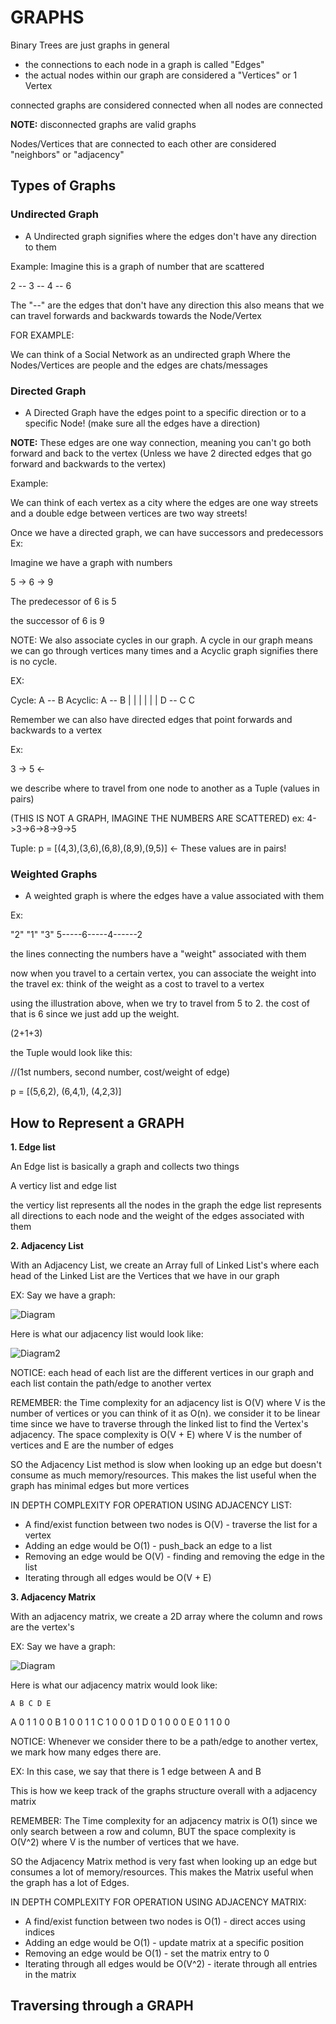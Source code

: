 # GRAPHS

Binary Trees are just graphs in general

* the connections to each node in a graph is called "Edges"
* the actual nodes within our graph are considered a "Vertices" or 1 Vertex

connected graphs are considered connected when all nodes are connected

**NOTE:** disconnected graphs are valid graphs

Nodes/Vertices that are connected to each other are considered "neighbors" or "adjacency"

## Types of Graphs

### Undirected Graph

- A Undirected graph signifies where the edges don't have any direction to them

Example: 
Imagine this is a graph of number that are scattered

2 -- 3 -- 4 -- 6

The "--" are the edges that don't have any direction
this also means that we can travel forwards and backwards towards the Node/Vertex

FOR EXAMPLE:

We can think of a Social Network as an undirected graph
Where the Nodes/Vertices are people and the edges are chats/messages


### Directed Graph

- A Directed Graph have the edges point to a specific direction or to a specific Node! (make sure all the edges have a direction)

**NOTE:** These edges are one way connection, meaning you can't go both forward and back to the vertex (Unless we have 2 directed edges that go forward and backwards to the vertex)

Example: 

We can think of each vertex as a city where the edges are one way streets and a double edge between vertices are two way streets!

Once we have a directed graph, we can have successors and predecessors
Ex:

Imagine we have a graph with numbers

5 -> 6 -> 9

The predecessor of 6 is 5

the successor of 6 is 9

NOTE: We also associate cycles in our graph. A cycle in our graph means we can go through vertices many times and a Acyclic graph signifies there is no cycle.

EX: 

Cycle:   A -- B     Acyclic:    A -- B
         |    |                      |
         |    |                      |
         D -- C                      C



Remember we can also have directed edges that point forwards and backwards to a vertex

Ex:

3 -> 5
  <-

we describe where to travel from one node to another as a Tuple (values in pairs)

(THIS IS NOT A GRAPH, IMAGINE THE NUMBERS ARE SCATTERED)
ex: 4->3->6->8->9->5

Tuple: p = [(4,3),(3,6),(6,8),(8,9),(9,5)] <- These values are in pairs!

### Weighted Graphs

- A weighted graph is where the edges have a value associated with them

Ex:



  "2"   "1"    "3"
5-----6-----4------2

the lines connecting the numbers have a "weight" associated with them


now when you travel to a certain vertex, you can associate the weight into the travel
ex: think of the weight as a cost to travel to a vertex

using the illustration above, when we try to travel from 5 to 2. the cost of that is 6 since we just add up the weight.

(2+1+3)

the Tuple would look like this:

//(1st numbers, second number, cost/weight of edge)

p = [(5,6,2), (6,4,1), (4,2,3)]



## How to Represent a GRAPH

**1. Edge list**

An Edge list is basically a graph and collects two things

A verticy list and edge list

the verticy list represents all the nodes in the graph
the edge list represents all directions to each node and the weight of the edges associated with them

**2. Adjacency List**

With an Adjacency List, we create an Array full of Linked List's where each head of the Linked List are the Vertices that we have in our graph

EX:
Say we have a graph:

![Diagram](/DiagramNotes/Graphs1.drawio.png)

Here is what our adjacency list would look like:

![Diagram2](/DiagramNotes/Graph2.drawio.png)

NOTICE: each head of each list are the different vertices in our graph and each list contain the path/edge to another vertex

REMEMBER: the Time complexity for an adjacency list is O(V) where V is the number of vertices or you can think of it as O(n). we consider it to be linear time since we have to traverse through the linked list to find the Vertex's adjacency. The space complexity is O(V + E) where V is the number of vertices and E are the number of edges

SO the Adjacency List method is slow when looking up an edge but doesn't consume as much memory/resources. This makes the list useful when the graph has minimal edges but more vertices

IN DEPTH COMPLEXITY FOR OPERATION USING ADJACENCY LIST:

 - A find/exist function between two nodes is O(V) - traverse the list for a vertex
 - Adding an edge would be O(1) - push_back an edge to a list
 - Removing an edge would be O(V) - finding and removing the edge in the list
 - Iterating through all edges would be O(V + E)


**3. Adjacency Matrix**

With an adjacency matrix, we create a 2D array where the column and rows are the vertex's

EX:
Say we have a graph:

![Diagram](/DiagramNotes/Graphs1.drawio.png)

Here is what our adjacency matrix would look like:

    A B C D E
    
A   0 1 1 0 0
B   1 0 0 1 1
C   1 0 0 0 1
D   0 1 0 0 0
E   0 1 1 0 0


NOTICE: Whenever we consider there to be a path/edge to another vertex, we mark how many edges there are. 

EX: In this case, we say that there is 1 edge between A and B

This is how we keep track of the graphs structure overall with a adjacency matrix

REMEMBER: The Time complexity for an adjacency matrix is O(1) since we only search between a row and column, BUT the space complexity is O(V^2) where V is the number of vertices that we have.

SO the Adjacency Matrix method is very fast when looking up an edge but consumes a lot of memory/resources. This makes the Matrix useful when the graph has a lot of Edges.

IN DEPTH COMPLEXITY FOR OPERATION USING ADJACENCY MATRIX:
 - A find/exist function between two nodes is O(1) - direct acces using indices
 - Adding an edge would be O(1) - update matrix at a specific position
 - Removing an edge would be O(1) - set the matrix entry to 0
 - Iterating through all edges would be O(V^2) - iterate through all entries in the matrix

 ## Traversing through a GRAPH


 